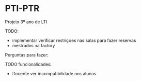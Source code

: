 # PTI-PTR
Projeto 3º ano de LTI

TODO:
- implementar verificar restriçoes nas salas para fazer reservas
- mestrados na factory

Perguntas para fazer:

TODO funcionalidades:
- Docente ver incompatibilidade nos alunos